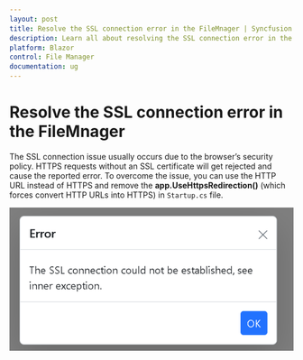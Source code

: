 ```yaml
---
layout: post
title: Resolve the SSL connection error in the FileMnager | Syncfusion
description: Learn all about resolving the SSL connection error in the FileManager and more.
platform: Blazor
control: File Manager
documentation: ug
---
```


# Resolve the SSL connection error in the FileMnager

The SSL connection issue usually occurs due to the browser’s security policy. HTTPS requests without an SSL certificate will get rejected and cause the reported error. To overcome the issue, you can use the HTTP URL instead of HTTPS and remove the **app.UseHttpsRedirection()** (which forces convert HTTP URLs into HTTPS) in `Startup.cs` file.



![Blazor FileManger SSL Connection Error](../images/blazor-filemanager-ssl-connection-error.png)